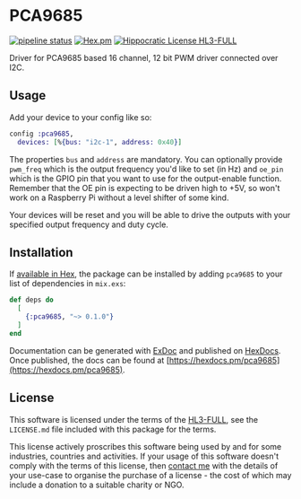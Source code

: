 # PCA9685

[![pipeline status](https://gitlab.com/jimsy/pca9685/badges/main/pipeline.svg)](https://gitlab.com/jimsy/pca9685/commits/main)
[![Hex.pm](https://img.shields.io/hexpm/v/pca9685.svg)](https://hex.pm/packages/pca9685)
[![Hippocratic License HL3-FULL](https://img.shields.io/static/v1?label=Hippocratic%20License&message=HL3-FULL&labelColor=5e2751&color=bc8c3d)](https://firstdonoharm.dev/version/3/0/full.html)

Driver for PCA9685 based 16 channel, 12 bit PWM driver connected over I2C.

## Usage

Add your device to your config like so:

```elixir
config :pca9685,
  devices: [%{bus: "i2c-1", address: 0x40}]
```

The properties `bus` and `address` are mandatory.  You can optionally provide
`pwm_freq` which is the output frequency you'd like to set (in Hz) and
`oe_pin` which is the GPIO pin that you want to use for the output-enable
function.  Remember that the OE pin is expecting to be driven high to +5V, so
won't work on a Raspberry Pi without a level shifter of some kind.

Your devices will be reset and you will be able to drive the outputs with your
specified output frequency and duty cycle.

## Installation

If [available in Hex](https://hex.pm/docs/publish), the package can be installed
by adding `pca9685` to your list of dependencies in `mix.exs`:

```elixir
def deps do
  [
    {:pca9685, "~> 0.1.0"}
  ]
end
```

Documentation can be generated with [ExDoc](https://github.com/elixir-lang/ex_doc)
and published on [HexDocs](https://hexdocs.pm). Once published, the docs can
be found at [https://hexdocs.pm/pca9685](https://hexdocs.pm/pca9685).

## License

This software is licensed under the terms of the
[HL3-FULL](https://firstdonoharm.dev), see the `LICENSE.md` file included with
this package for the terms.

This license actively proscribes this software being used by and for some
industries, countries and activities.  If your usage of this software doesn't
comply with the terms of this license, then [contact me](mailto:james@harton.nz)
with the details of your use-case to organise the purchase of a license - the
cost of which may include a donation to a suitable charity or NGO.
